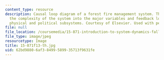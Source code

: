 ```yaml
---
content_type: resource
description: Causal loop diagram of a forest fire management system. The diagram distills
  the complexity of the system into the major variables and feedback loops between
  physical and political subsystems. Courtesy of Elsevier. Used with permission.
file: null
file_location: /coursemedia/15-871-introduction-to-system-dynamics-fall-2013/62bd98806af38499589935713f9631fe_15-871f13-th.jpg
file_type: image/jpeg
resourcetype: Image
title: 15-871f13-th.jpg
uid: 62bd9880-6af3-8499-5899-35713f9631fe
---
```

